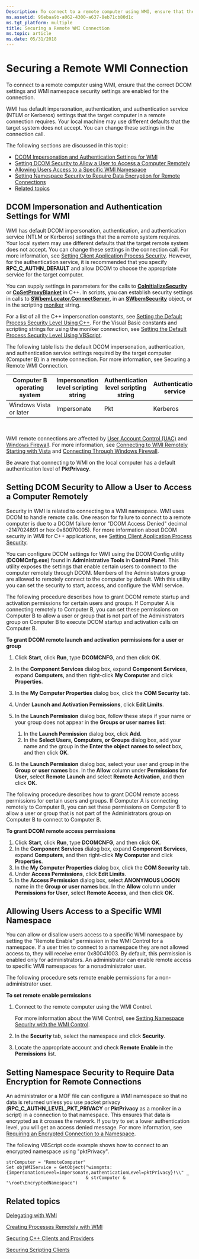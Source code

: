 ```yaml
---
Description: To connect to a remote computer using WMI, ensure that the correct DCOM settings and WMI namespace security settings are enabled for the connection.
ms.assetid: 96ebaa9b-a062-4300-a637-8eb71cb80d1c
ms.tgt_platform: multiple
title: Securing a Remote WMI Connection
ms.topic: article
ms.date: 05/31/2018
---
```


# Securing a Remote WMI Connection

To connect to a remote computer using WMI, ensure that the correct DCOM settings and WMI namespace security settings are enabled for the connection.

WMI has default impersonation, authentication, and authentication service (NTLM or Kerberos) settings that the target computer in a remote connection requires. Your local machine may use different defaults that the target system does not accept. You can change these settings in the connection call.

The following sections are discussed in this topic:

-   [DCOM Impersonation and Authentication Settings for WMI](#dcom-impersonation-and-authentication-settings-for-wmi)
-   [Setting DCOM Security to Allow a User to Access a Computer Remotely](#setting-dcom-security-to-allow-a-user-to-access-a-computer-remotely)
-   [Allowing Users Access to a Specific WMI Namespace](#allowing-users-access-to-a-specific-wmi-namespace)
-   [Setting Namespace Security to Require Data Encryption for Remote Connections](#setting-namespace-security-to-require-data-encryption-for-remote-connections)
-   [Related topics](#related-topics)

## DCOM Impersonation and Authentication Settings for WMI

WMI has default DCOM impersonation, authentication, and authentication service (NTLM or Kerberos) settings that the a remote system requires. Your local system may use different defaults that the target remote system does not accept. You can change these settings in the connection call. For more information, see [Setting Client Application Process Security](setting-client-application-process-security.md). However, for the authentication service, it is recommended that you specify **RPC\_C\_AUTHN\_DEFAULT** and allow DCOM to choose the appropriate service for the target computer.

You can supply settings in parameters for the calls to [**CoInitializeSecurity**](https://msdn.microsoft.com/library/ms693736(v=VS.85).aspx) or [**CoSetProxyBlanket**](https://msdn.microsoft.com/library/ms692692(v=VS.85).aspx) in C++. In scripts, you can establish security settings in calls to [**SWbemLocator.ConnectServer**](swbemlocator-connectserver.md), in an [**SWbemSecurity**](swbemsecurity.md) object, or in the scripting [moniker](constructing-a-moniker-string.md) string.

For a list of all the C++ impersonation constants, see [Setting the Default Process Security Level Using C++](setting-the-default-process-security-level-using-c-.md). For the Visual Basic constants and scripting strings for using the moniker connection, see [Setting the Default Process Security Level Using VBScript](setting-the-default-process-security-level-using-vbscript.md).

The following table lists the default DCOM impersonation, authentication, and authentication service settings required by the target computer (Computer B) in a remote connection. For more information, see Securing a Remote WMI Connection.



| Computer B operating system | Impersonation level scripting string | Authentication level scripting string | Authentication service |
|-----------------------------|--------------------------------------|---------------------------------------|------------------------|
| Windows Vista or later      | Impersonate                          | Pkt                                   | Kerberos               |



 

WMI remote connections are affected by [User Account Control (UAC)](https://technet.microsoft.com/En-US/WindowsVista/aa905108.aspx) and [Windows Firewall](https://www.microsoft.com/technet/itsolutions/network/wf/default.mspx). For more information, see [Connecting to WMI Remotely Starting with Vista](connecting-to-wmi-remotely-starting-with-vista.md) and [Connecting Through Windows Firewall](https://docs.microsoft.com/windows/desktop/WmiSdk/connecting-to-wmi-remotely-starting-with-vista).

Be aware that connecting to WMI on the local computer has a default authentication level of **PktPrivacy**.

## Setting DCOM Security to Allow a User to Access a Computer Remotely

Security in WMI is related to connecting to a WMI namespace. WMI uses DCOM to handle remote calls. One reason for failure to connect to a remote computer is due to a DCOM failure (error "DCOM Access Denied" decimal -2147024891 or hex 0x80070005). For more information about DCOM security in WMI for C++ applications, see [Setting Client Application Process Security](setting-client-application-process-security.md).

You can configure DCOM settings for WMI using the DCOM Config utility (**DCOMCnfg.exe**) found in **Administrative Tools** in **Control Panel**. This utility exposes the settings that enable certain users to connect to the computer remotely through DCOM. Members of the Administrators group are allowed to remotely connect to the computer by default. With this utility you can set the security to start, access, and configure the WMI service.

The following procedure describes how to grant DCOM remote startup and activation permissions for certain users and groups. If Computer A is connecting remotely to Computer B, you can set these permissions on Computer B to allow a user or group that is not part of the Administrators group on Computer B to execute DCOM startup and activation calls on Computer B.

**To grant DCOM remote launch and activation permissions for a user or group**

1.  Click **Start**, click **Run**, type **DCOMCNFG**, and then click **OK**.
2.  In the **Component Services** dialog box, expand **Component Services**, expand **Computers**, and then right-click **My Computer** and click **Properties**.
3.  In the **My Computer Properties** dialog box, click the **COM Security** tab.
4.  Under **Launch and Activation Permissions**, click **Edit Limits**.
5.  In the **Launch Permission** dialog box, follow these steps if your name or your group does not appear in the **Groups or user names list**:

    1.  In the **Launch Permission** dialog box, click **Add**.
    2.  In the **Select Users, Computers, or Groups** dialog box, add your name and the group in the **Enter the object names to select** box, and then click **OK**.

6.  In the **Launch Permission** dialog box, select your user and group in the **Group or user names** box. In the **Allow** column under **Permissions for User**, select **Remote Launch** and select **Remote Activation**, and then click **OK**.

The following procedure describes how to grant DCOM remote access permissions for certain users and groups. If Computer A is connecting remotely to Computer B, you can set these permissions on Computer B to allow a user or group that is not part of the Administrators group on Computer B to connect to Computer B.

**To grant DCOM remote access permissions**

1.  Click **Start**, click **Run**, type **DCOMCNFG**, and then click **OK**.
2.  In the **Component Services** dialog box, expand **Component Services**, expand **Computers**, and then right-click **My Computer** and click **Properties**.
3.  In the **My Computer Properties** dialog box, click the **COM Security** tab.
4.  Under **Access Permissions**, click **Edit Limits**.
5.  In the **Access Permission** dialog box, select **ANONYMOUS LOGON** name in the **Group or user names** box. In the **Allow** column under **Permissions for User**, select **Remote Access**, and then click **OK**.

## Allowing Users Access to a Specific WMI Namespace

You can allow or disallow users access to a specific WMI namespace by setting the "Remote Enable" permission in the WMI Control for a namespace. If a user tries to connect to a namespace they are not allowed access to, they will receive error 0x80041003. By default, this permission is enabled only for administrators. An administrator can enable remote access to specific WMI namespaces for a nonadministrator user.

The following procedure sets remote enable permissions for a non-administrator user.

**To set remote enable permissions**

1.  Connect to the remote computer using the WMI Control.

    For more information about the WMI Control, see [Setting Namespace Security with the WMI Control](setting-namespace-security-with-the-wmi-control.md).

2.  In the **Security** tab, select the namespace and click **Security**.
3.  Locate the appropriate account and check **Remote Enable** in the **Permissions** list.

## Setting Namespace Security to Require Data Encryption for Remote Connections

An administrator or a MOF file can configure a WMI namespace so that no data is returned unless you use packet privacy (**RPC\_C\_AUTHN\_LEVEL\_PKT\_PRIVACY** or **PktPrivacy** as a moniker in a script) in a connection to that namespace. This ensures that data is encrypted as it crosses the network. If you try to set a lower authentication level, you will get an access denied message. For more information, see [Requiring an Encrypted Connection to a Namespace](requiring-an-encrypted-connection-to-a-namespace.md).

The following VBScript code example shows how to connect to an encrypted namespace using "pktPrivacy".


```VB
strComputer = "RemoteComputer"
Set objWMIService = GetObject("winmgmts:{impersonationLevel=impersonate,authenticationLevel=pktPrivacy}!\\" _
                              & strComputer & "\root\EncryptedNamespace")
```



## Related topics

<dl> <dt>

[Delegating with WMI](connecting-to-a-3rd-computer-delegation.md)
</dt> <dt>

[Creating Processes Remotely with WMI](creating-processes-remotely.md)
</dt> <dt>

[Securing C++ Clients and Providers](securing-c---clients-and-providers.md)
</dt> <dt>

[Securing Scripting Clients](securing-scripting-clients.md)
</dt> </dl>

 

 



